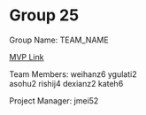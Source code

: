 # Group 25
Group Name: TEAM_NAME

[MVP Link](https://docs.google.com/document/d/1FKaMfY-PcZQgQSfhLV2EZEVCP9pp3gBB/edit?usp=sharing&ouid=114432494593630147893&rtpof=true&sd=true)

Team Members: 
weihanz6
ygulati2	
asohu2
rishij4	
dexianz2
kateh6	

Project Manager: jmei52
